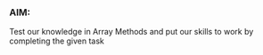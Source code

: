 ### AIM:
Test our knowledge in Array Methods and put our skills to work by completing the given task
